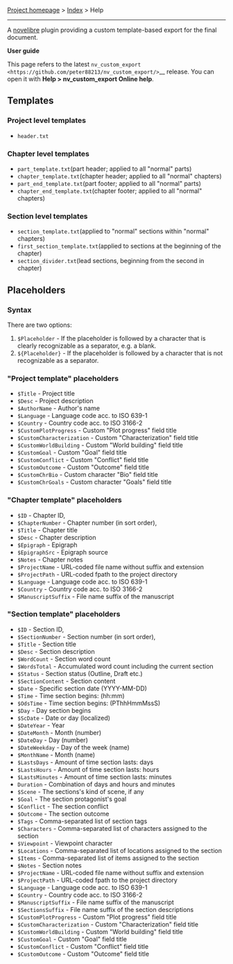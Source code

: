 [Project homepage](https://github.com/peter88213/nv_custom_export) > [Index](../) > Help

---

A [novelibre](https://github.com/peter88213/novelibre/) plugin providing a custom template-based export for the final document.


**User guide**

This page refers to the latest `nv_custom_export
<https://github.com/peter88213/nv_custom_export/>`__ release.
You can open it with **Help > nv_custom_export Online help**.


## Templates

### Project level templates

- `header.txt`

### Chapter level templates

- `part_template.txt`(part header; applied to all "normal" parts)
- `chapter_template.txt`(chapter header; applied to all "normal" chapters)
- `part_end_template.txt`(part footer; applied to all "normal" parts)
- `chapter_end_template.txt`(chapter footer; applied to all "normal" chapters)


### Section level templates

- `section_template.txt`(applied to "normal" sections within "normal" chapters)
- `first_section_template.txt`(applied  to sections at the beginning of the chapter)
- `section_divider.txt`(lead sections, beginning from the second in chapter)


## Placeholders

### Syntax

There are two options:

1.  `$Placeholder` - If the placeholder is followed by a character that
    is clearly recognizable as a separator, e.g. a blank.
2.  `${Placeholder}` - If the placeholder is followed by a character
    that is not recognizable as a separator.

### \"Project template\" placeholders

-   `$Title` - Project title
-   `$Desc` - Project description
-   `$AuthorName` - Author\'s name
-   `$Language` - Language code acc. to ISO 639-1
-   `$Country` - Country code acc. to ISO 3166-2
-   `$CustomPlotProgress` - Custom \"Plot progress\" field title
-   `$CustomCharacterization` - Custom \"Characterization\" field title
-   `$CustomWorldBuilding` - Custom \"World building\" field title
-   `$CustomGoal` - Custom \"Goal\" field title
-   `$CustomConflict` - Custom \"Conflict\" field title
-   `$CustomOutcome` - Custom \"Outcome\" field title
-   `$CustomChrBio` - Custom character \"Bio\" field title
-   `$CustomChrGoals` - Custom character \"Goals\" field title

### \"Chapter template\" placeholders

-   `$ID` - Chapter ID,
-   `$ChapterNumber` - Chapter number (in sort order),
-   `$Title` - Chapter title
-   `$Desc` - Chapter description
-   `$Epigraph` - Epigraph
-   `$EpigraphSrc` - Epigraph source
-   `$Notes` - Chapter notes
-   `$ProjectName` - URL-coded file name without suffix and extension
-   `$ProjectPath` - URL-coded fpath to the project directory
-   `$Language` - Language code acc. to ISO 639-1
-   `$Country` - Country code acc. to ISO 3166-2
-   `$ManuscriptSuffix` - File name suffix of the manuscript

### \"Section template\" placeholders

-   `$ID` - Section ID,
-   `$SectionNumber` - Section number (in sort order),
-   `$Title` - Section title
-   `$Desc` - Section description
-   `$WordCount` - Section word count
-   `$WordsTotal` - Accumulated word count including the current section
-   `$Status` - Section status (Outline, Draft etc.)
-   `$SectionContent` - Section content
-   `$Date` - Specific section date (YYYY-MM-DD)
-   `$Time` - Time section begins: (hh:mm)
-   `$OdsTime` - Time section begins: (PThhHmmMssS)
-   `$Day` - Day section begins
-   `$ScDate` - Date or day (localized)
-   `$DateYear` - Year
-   `$DateMonth` - Month (number)
-   `$DateDay` - Day (number)
-   `$DateWeekday` - Day of the week (name)
-   `$MonthName` - Month (name)
-   `$LastsDays` - Amount of time section lasts: days
-   `$LastsHours` - Amount of time section lasts: hours
-   `$LastsMinutes` - Amount of time section lasts: minutes
-   `Duration` - Combination of days and hours and minutes
-   `$Scene` - The sections\'s kind of scene, if any
-   `$Goal` - The section protagonist\'s goal
-   `$Conflict` - The section conflict
-   `$Outcome` - The section outcome
-   `$Tags` - Comma-separated list of section tags
-   `$Characters` - Comma-separated list of characters assigned to the
    section
-   `$Viewpoint` - Viewpoint character
-   `$Locations` - Comma-separated list of locations assigned to the
    section
-   `$Items` - Comma-separated list of items assigned to the section
-   `$Notes` - Section notes
-   `$ProjectName` - URL-coded file name without suffix and extension
-   `$ProjectPath` - URL-coded fpath to the project directory
-   `$Language` - Language code acc. to ISO 639-1
-   `$Country` - Country code acc. to ISO 3166-2
-   `$ManuscriptSuffix` - File name suffix of the manuscript
-   `$SectionsSuffix` - File name suffix of the section descriptions
-   `$CustomPlotProgress` - Custom \"Plot progress\" field title
-   `$CustomCharacterization` - Custom \"Characterization\" field title
-   `$CustomWorldBuilding` - Custom \"World building\" field title
-   `$CustomGoal` - Custom \"Goal\" field title
-   `$CustomConflict` - Custom \"Conflict\" field title
-   `$CustomOutcome` - Custom \"Outcome\" field title

